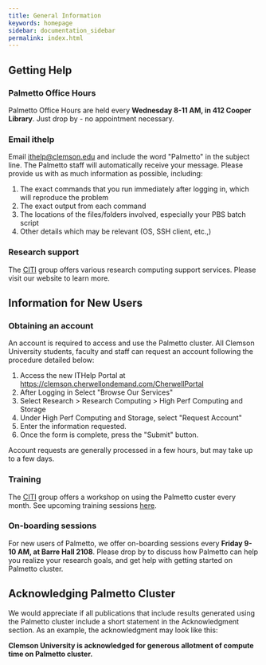 ```yaml
---
title: General Information
keywords: homepage
sidebar: documentation_sidebar
permalink: index.html
---
```


## Getting Help

### Palmetto Office Hours

Palmetto Office Hours are held every **Wednesday 8-11 AM, in 412 Cooper Library**.
Just drop by - no appointment necessary.

### Email ithelp

Email <ithelp@clemson.edu> and include the word "Palmetto" in the subject line.
The Palmetto staff will automatically receive your message.
Please provide us with as much information as possible, including:

1. The exact commands that you run immediately after logging in, which will reproduce the problem
1. The exact output from each command
1. The locations of the files/folders involved, especially your PBS batch script
1. Other details which may be relevant (OS, SSH client, etc.,)

### Research support

The [CITI](http://citi.clemson.edu) group offers various research computing support
services. Please visit our website to learn more.

## Information for New Users

### Obtaining an account

An account is required to access and use the Palmetto
cluster. All Clemson University students, faculty and staff
can request an account following the procedure detailed below:
1) Access the new ITHelp Portal at <https://clemson.cherwellondemand.com/CherwellPortal>
2) After Logging in Select "Browse Our Services"
3) Select Research > Research Computing > High Perf Computing and Storage
4) Under High Perf Computing and Storage, select "Request Account"
5) Enter the information requested.
6) Once the form is complete, press the "Submit" button.

Account requests are generally processed in a few hours,
but may take up to a few days.

### Training

The [CITI](http://citi.clemson.edu) group offers a workshop
on using the Palmetto custer every month.
See upcoming training sessions [here](http://citi.clemson.edu/training).

### On-boarding sessions

For new users of Palmetto, we offer on-boarding sessions every **Friday 9-10 AM, at Barre Hall 2108**.
Please drop by
to discuss how Palmetto can help you realize your research goals,
and get help with getting started on Palmetto cluster.

## Acknowledging Palmetto Cluster

We would appreciate if all publications that include results generated using the Palmetto cluster
include a short statement in the Acknowledgment section. 
As an example, the acknowledgment may look like this:

**Clemson University is acknowledged for generous allotment of compute time on Palmetto cluster.**

